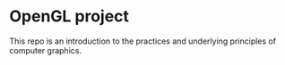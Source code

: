 # OpenGL project
This repo is an introduction to the practices and underlying principles of computer graphics.
